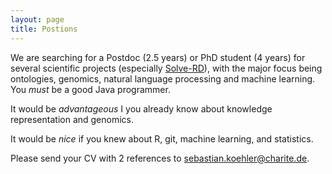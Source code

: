 ```yaml
---
layout: page
title: Postions
---
```


We are searching for a Postdoc (2.5 years) or PhD student (4 years) for several scientific projects (especially [Solve-RD](http://solve-rd.eu)), with the major focus being ontologies, genomics, natural language processing and machine learning. 
You *must* be a good Java programmer. 

It would be *advantageous* I you already know about knowledge representation and genomics.

It would be *nice* if you knew about R, git, machine learning, and statistics.

Please send your CV with 2 references to sebastian.koehler@charite.de.


    